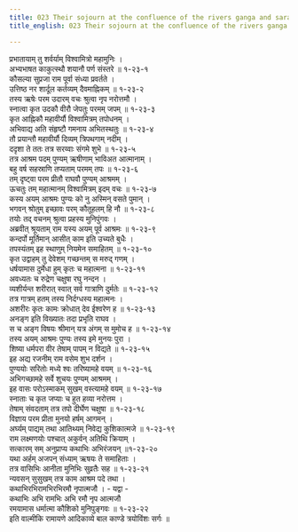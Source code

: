 ```yaml
---
title: 023 Their sojourn at the confluence of the rivers ganga and sarayu
title_english: 023 Their sojourn at the confluence of the rivers ganga and sarayu

---
```

प्रभातायाम् तु शर्वर्याम् विश्वामित्रो महामुनिः ।  
अभ्यभाषत काकुत्स्थौ शयानौ पर्ण संस्तरे ॥ १-२३-१  
कौसल्या सुप्रजा राम पूर्वा संध्या प्रवर्तते ।  
उत्तिष्ठ नर शार्दूल कर्तव्यम् दैवमाह्निकम् ॥ १-२३-२  
तस्य ऋषेः परम उदारम् वचः श्रुत्वा नृप नरोत्तमौ ।  
स्नात्वा कृत उदकौ वीरौ जेपतुः परमम् जपम् ॥ १-२३-३  
कृत आह्निकौ महावीर्यौ विश्वामित्रम् तपोधनम् ।  
अभिवाद्य अति संहृष्टौ गमनाय अभितस्थतुः ॥ १-२३-४  
तौ प्रयान्तौ महावीर्यौ दिव्यम् त्रिपथगाम् नदीम् ।  
ददृशा ते ततः तत्र सरय्वाः संगमे शुभे ॥ १-२३-५  
तत्र आश्रम पदम् पुण्यम् ऋषीणाम् भाविअत आत्मानाम् ।  
बहु वर्ष सहस्राणि तप्यताम् परमम् तपः ॥ १-२३-६  
तम् दृष्ट्वा परम प्रीतौ राघवौ पुण्यम् आश्रमम् ।  
ऊचतुः तम् महात्मानम् विश्वामित्रम् इदम् वचः ॥ १-२३-७  
कस्य अयम् आश्रमः पुण्यः को नु अस्मिन् वसते पुमान् ।  
भगवन् श्रोतुम् इच्छावः परम् कौतूहलम् हि नौ ॥ १-२३-८  
तयोः तद् वचनम् श्रुत्वा प्रहस्य मुनिपुंगवः ।  
अब्रवीत् श्रूयताम् राम यस्य अयम् पूर्व आश्रमः ॥ १-२३-९  
कन्दर्पो मूर्तिमान् आसीत् काम इति उच्यते बुधैः ।  
तपस्यंतम् इह स्थाणुम् नियमेन समाहितम् ॥ १-२३-१०  
कृत उद्वाहम् तु देवेशम् गच्छन्तम् स मरुद् गणम् ।  
धर्षयामास दुर्मेधा हुम् कृतः च महात्मना ॥ १-२३-११  
अवध्यतः च रुद्रेण चक्षुषा रघु नन्दन ।  
व्यशीर्यन्त शरीरात् स्वात् सर्व गात्राणि दुर्मतेः ॥ १-२३-१२  
तत्र गात्रम् हतम् तस्य निर्दग्धस्य महात्मनः ।  
अशरीरः कृतः कामः क्रोधात् देव ईश्वरेण ह ॥ १-२३-१३  
अनङ्ग इति विख्यातः तदा प्रभृति राघव ।  
स च अङ्ग विषयः श्रीमान् यत्र अंगम् स मुमोच ह ॥ १-२३-१४  
तस्य अयम् आश्रमः पुण्यः तस्य इमे मुनयः पुरा ।  
शिष्या धर्मपरा वीर तेषाम् पापम् न विद्यते ॥ १-२३-१५  
इह अद्य रजनीम् राम वसेम शुभ दर्शन ।  
पुण्ययोः सरितोः मध्ये श्वः तरिष्यामहे वयम् ॥ १-२३-१६  
अभिगच्छामहे सर्वे शुचयः पुण्यम् आश्रमम् ।  
इह वासः परोऽस्माकम् सुखम् वस्त्यामहे वयम् ॥ १-२३-१७  
स्नाताः च कृत जप्याः च हुत हव्या नरोत्तम ।  
तेषाम् संवदताम् तत्र तपो दीर्घेण चक्षुषा ॥ १-२३-१८  
विज्ञाय परम प्रीता मुनयो हर्षम् आगमन् ।  
अर्घ्यम् पाद्यम् तथा आतिथ्यम् निवेद्य कुशिकात्मजे ॥ १-२३-१९  
राम लक्ष्मणयोः पश्चात् अकुर्वन् अतिथि क्रियाम् ।  
सत्कारम् सम् अनुप्राप्य कथाभिः अभिरंजयन् ॥१-२३-२०  
यथा अर्हम् अजपन् संध्याम् ऋषयः ते समाहिताः ।  
तत्र वासिभिः आनीता मुनिभिः सुव्रतैः सह ॥ १-२३-२१  
न्यवसन् सुसुखम् तत्र काम आश्रम पदे तथा ।  
कथाभिरभिरामभिरभिरमौ नृपात्मजौ । - यद्वा -  
कथाभिः अभि रामभिः अभि रमौ नृप आत्मजौ  
रमयामास धर्मात्मा कौशिको मुनिपुङ्गवः ॥ १-२३-२२  
इति वाल्मीकि रामायणे आदिकाव्ये बाल काण्डे त्रयोविंशः सर्गः ॥